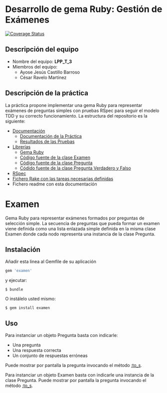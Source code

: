 Desarrollo de gema Ruby: Gestión de Exámenes 
=======================
[![Coverage Status](https://coveralls.io/repos/alu0100600810/LPP_T_03/badge.png?branch=desarrollo)](https://coveralls.io/r/alu0100600810/LPP_T_03?branch=master)

## Descripción del equipo

  * Nombre del equipo: **LPP_T_3**
  * Miembros del equipo:
    * Ayose Jesús Castillo Barroso
    * César Ravelo Martínez

## Descripción de la práctica

  La práctica propone implementar una gema Ruby para representar exámenes de preguntas simples con pruebas RSpec para seguir el modelo TDD y su correcto funcionamiento. La estructura del repositorio es la siguiente:

  * [Documentación](doc/)
    * [Documentación de la Práctica](doc/)
    * [Resultados de las Pruebas](doc/pruebas/index.html)
  * [Librerías](lib/)
    * [Gema Ruby](lib/examen/base.rb)
    * [Código fuente de la clase Examen](lib/examen/examen.rb)
    * [Código fuente de la clase Pregunta](lib/examen/pregunta.rb)
    * [Códido fuente de la clase Pregunta Verdadero y Falso](lib/examen/pregunta_verdadero_falso.rb)
  * [RSpec](spec/)
  * [Fichero Rake con las tareas necesarias definidas](Rakefile)
  * Fichero readme con esta documentación




# Examen

Gema Ruby para representar exámenes formados por preguntas de selección simple. La secuencia de preguntas que pueda formar un examen
viene definida como una lista enlazada simple definida en la misma clase Examen donde cada nodo representa una instancia de la clase Pregunta.

## Instalación


Añadir esta linea al Gemfile de su aplicación


```ruby
gem 'examen'
```

y ejecutar:

    $ bundle

O instálelo usted mismo:

    $ gem install examen

## Uso

Para instanciar un objeto Pregunta basta con indicarle:

* Una pregunta
* Una respuesta correcta
* Un conjunto de respuestas erróneas

Puede mostrar por pantalla la pregunta invocando el método [:to_s](lib/examen/pregunta.rb).

Para instanciar un objeto Examen basta con indicarle una instancia de la clase Pregunta.
Puede mostrar por pantalla la pregunta invocando el método [:to_s](lib/examen/examen.rb).
